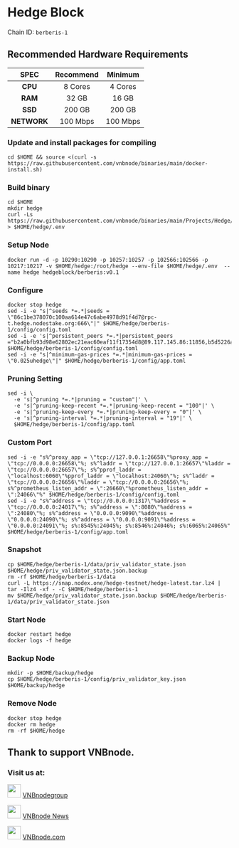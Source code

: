 # Hedge Block
Chain ID: `berberis-1`

## Recommended Hardware Requirements

|   SPEC      |       Recommend       |       Minimum        |
| :---------: | :--------------------:|:--------------------:|
|   **CPU**   |        8 Cores        |        4 Cores       |
|   **RAM**   |        32 GB          |        16 GB         |
|   **SSD**   |        200 GB         |        200 GB        |
| **NETWORK** |        100 Mbps       |        100 Mbps      |

### Update and install packages for compiling
```
cd $HOME && source <(curl -s https://raw.githubusercontent.com/vnbnode/binaries/main/docker-install.sh)
```

### Build binary
```
cd $HOME
mkdir hedge
curl -Ls https://raw.githubusercontent.com/vnbnode/binaries/main/Projects/Hedge/.env > $HOME/hedge/.env
```

### Setup Node
```
docker run -d -p 10290:10290 -p 10257:10257 -p 102566:102566 -p 10217:10217 -v $HOME/hedge:/root/hedge --env-file $HOME/hedge/.env  --name hedge hedgeblock/berberis:v0.1
```

### Configure
```
docker stop hedge
sed -i -e "s|^seeds *=.*|seeds = \"86c1be378070c100aa614e47c6abe4978d91f4d7@rpc-t.hedge.nodestake.org:666\"|" $HOME/hedge/berberis-1/config/config.toml
sed -i -e 's|^persistent_peers *=.*|persistent_peers ="b2a0bfb93d98e62802ec21eac60eaf11f17354d8@89.117.145.86:11856,b5d5226ac957b8b384644e0aa2736be4b40f806c@46.38.232.86:14656,70f7dc74d3b6afa12b988d61707229e8e191d9a2@213.246.45.16:55656,7f53c0fba561febc278e00334a7d9af8d155c538@109.199.97.149:26656,e17e1afbd58c6262c6d6a8c991b4a1e570d6c1c4@84.247.128.239:26656,cd0c25fcfca4e8fc17a22f2bb6cec4923d078fd3@27.66.100.4:26656,56147d1f212f01bc68bec8161d537d93900d3414@45.85.147.82:11856,a5ce7811bc2a19e20b7ce1da0635f738ed9969ac@44.193.5.65:26656,e4ad93631cdb9da1015dd46347c5e7c34bb762c1@84.247.147.224:26656"|' $HOME/hedge/berberis-1/config/config.toml
sed -i -e "s|^minimum-gas-prices *=.*|minimum-gas-prices = \"0.025uhedge\"|" $HOME/hedge/berberis-1/config/app.toml
```

### Pruning Setting
```
sed -i \
  -e 's|^pruning *=.*|pruning = "custom"|' \
  -e 's|^pruning-keep-recent *=.*|pruning-keep-recent = "100"|' \
  -e 's|^pruning-keep-every *=.*|pruning-keep-every = "0"|' \
  -e 's|^pruning-interval *=.*|pruning-interval = "19"|' \
  $HOME/hedge/berberis-1/config/app.toml
```

### Custom Port
```
sed -i -e "s%^proxy_app = \"tcp://127.0.0.1:26658\"%proxy_app = \"tcp://0.0.0.0:26658\"%; s%^laddr = \"tcp://127.0.0.1:26657\"%laddr = \"tcp://0.0.0.0:26657\"%; s%^pprof_laddr = \"localhost:6060\"%pprof_laddr = \"localhost:24060\"%; s%^laddr = \"tcp://0.0.0.0:26656\"%laddr = \"tcp://0.0.0.0:26656\"%; s%^prometheus_listen_addr = \":26660\"%prometheus_listen_addr = \":24066\"%" $HOME/hedge/berberis-1/config/config.toml
sed -i -e "s%^address = \"tcp://0.0.0.0:1317\"%address = \"tcp://0.0.0.0:24017\"%; s%^address = \":8080\"%address = \":24080\"%; s%^address = \"0.0.0.0:9090\"%address = \"0.0.0.0:24090\"%; s%^address = \"0.0.0.0:9091\"%address = \"0.0.0.0:24091\"%; s%:8545%:24045%; s%:8546%:24046%; s%:6065%:24065%" $HOME/hedge/berberis-1/config/app.toml
```

### Snapshot
```
cp $HOME/hedge/berberis-1/data/priv_validator_state.json $HOME/hedge/priv_validator_state.json.backup
rm -rf $HOME/hedge/berberis-1/data
curl -L https://snap.nodex.one/hedge-testnet/hedge-latest.tar.lz4 | tar -Ilz4 -xf - -C $HOME/hedge/berberis-1
mv $HOME/hedge/priv_validator_state.json.backup $HOME/hedge/berberis-1/data/priv_validator_state.json
```

### Start Node
```
docker restart hedge
docker logs -f hedge
```

### Backup Node
```
mkdir -p $HOME/backup/hedge
cp $HOME/hedge/berberis-1/config/priv_validator_key.json $HOME/backup/hedge
```

### Remove Node
```
docker stop hedge
docker rm hedge
rm -rf $HOME/hedge
```

## Thank to support VNBnode.
### Visit us at:

<img src="https://user-images.githubusercontent.com/50621007/183283867-56b4d69f-bc6e-4939-b00a-72aa019d1aea.png" width="30"/> <a href="https://t.me/VNBnodegroup" target="_blank">VNBnodegroup</a>

<img src="https://user-images.githubusercontent.com/50621007/183283867-56b4d69f-bc6e-4939-b00a-72aa019d1aea.png" width="30"/> <a href="https://t.me/Vnbnode" target="_blank">VNBnode News</a>

<img src="https://github.com/vnbnode/binaries/blob/main/Logo/VNBnode.jpg" width="30"/> <a href="https://VNBnode.com" target="_blank">VNBnode.com</a>

